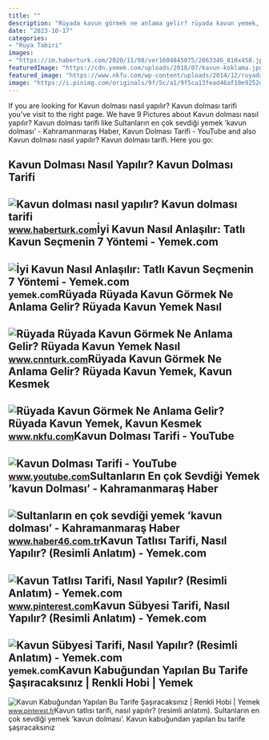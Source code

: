```yaml
---
title: ""
description: "Rüyada kavun görmek ne anlama gelir? rüyada kavun yemek, kavun kesmek"
date: "2023-10-17"
categories:
- "Ruya Tabiri"
images:
- "https://im.haberturk.com/2020/11/08/ver1604845075/2863346_810x458.jpg"
featuredImage: "https://cdn.yemek.com/uploads/2018/07/kavun-koklama.jpg"
featured_image: "https://www.nkfu.com/wp-content/uploads/2014/12/ruyada-kavun.jpg"
image: "https://i.pinimg.com/originals/9f/5c/a1/9f5ca13fead46af10e9252dd6ad23c07.png"
---
```


If you are looking for Kavun dolması nasıl yapılır? Kavun dolması tarifi you've visit to the right page. We have 9 Pictures about Kavun dolması nasıl yapılır? Kavun dolması tarifi like Sultanların en çok sevdiği yemek ’kavun dolması’ - Kahramanmaraş Haber, Kavun Dolması Tarifi - YouTube and also Kavun dolması nasıl yapılır? Kavun dolması tarifi. Here you go:

Kavun Dolması Nasıl Yapılır? Kavun Dolması Tarifi
-------------------------------------------------

 ![Kavun dolması nasıl yapılır? Kavun dolması tarifi](https://im.haberturk.com/2020/11/08/ver1604845075/2863346_810x458.jpg) <small>www.haberturk.com</small>İyi Kavun Nasıl Anlaşılır: Tatlı Kavun Seçmenin 7 Yöntemi - Yemek.com
---------------------------------------------------------------------

 ![İyi Kavun Nasıl Anlaşılır: Tatlı Kavun Seçmenin 7 Yöntemi - Yemek.com](https://cdn.yemek.com/uploads/2018/07/kavun-koklama.jpg) <small>yemek.com</small>Rüyada Rüyada Kavun Görmek Ne Anlama Gelir? Rüyada Kavun Yemek Nasıl
--------------------------------------------------------------------

 ![Rüyada Rüyada Kavun Görmek Ne Anlama Gelir? Rüyada Kavun Yemek Nasıl](https://i.cnnturk.com/i/cnnturk/75/740x416/614dd1195cf3b02614525ccc.jpg) <small>www.cnnturk.com</small>Rüyada Kavun Görmek Ne Anlama Gelir? Rüyada Kavun Yemek, Kavun Kesmek
---------------------------------------------------------------------

 ![Rüyada Kavun Görmek Ne Anlama Gelir? Rüyada Kavun Yemek, Kavun Kesmek](https://www.nkfu.com/wp-content/uploads/2014/12/ruyada-kavun.jpg) <small>www.nkfu.com</small>Kavun Dolması Tarifi - YouTube
------------------------------

 ![Kavun Dolması Tarifi - YouTube](https://i.ytimg.com/vi/VNXJqrxEQQY/maxresdefault.jpg) <small>www.youtube.com</small>Sultanların En çok Sevdiği Yemek ’kavun Dolması’ - Kahramanmaraş Haber
----------------------------------------------------------------------

 ![Sultanların en çok sevdiği yemek ’kavun dolması’ - Kahramanmaraş Haber](https://haber46comtr.teimg.com/crop/1280x720/haber46-com-tr/images/haberler/2017/08/sultanlarin_en_cok_sevdigi_yemek_kavun_dolmasi.jpg) <small>www.haber46.com.tr</small>Kavun Tatlısı Tarifi, Nasıl Yapılır? (Resimli Anlatım) - Yemek.com
------------------------------------------------------------------

 ![Kavun Tatlısı Tarifi, Nasıl Yapılır? (Resimli Anlatım) - Yemek.com](https://i.pinimg.com/originals/9f/5c/a1/9f5ca13fead46af10e9252dd6ad23c07.png) <small>www.pinterest.com</small>Kavun Sübyesi Tarifi, Nasıl Yapılır? (Resimli Anlatım) - Yemek.com
------------------------------------------------------------------

 ![Kavun Sübyesi Tarifi, Nasıl Yapılır? (Resimli Anlatım) - Yemek.com](https://cdn.yemek.com/mncrop/600/315/uploads/2022/08/kavun-subyesi-onecikan.jpg) <small>yemek.com</small>Kavun Kabuğundan Yapılan Bu Tarife Şaşıracaksınız | Renkli Hobi | Yemek
-----------------------------------------------------------------------

 ![Kavun Kabuğundan Yapılan Bu Tarife Şaşıracaksınız | Renkli Hobi | Yemek](https://i.pinimg.com/originals/9e/aa/67/9eaa67b26617b89aed735efc8eccb0b4.jpg) <small>www.pinterest.fr</small>Kavun tatlısı tarifi, nasıl yapılır? (resimli anlatım). Sultanların en çok sevdiği yemek ’kavun dolması’. Kavun kabuğundan yapılan bu tarife şaşıracaksınız
